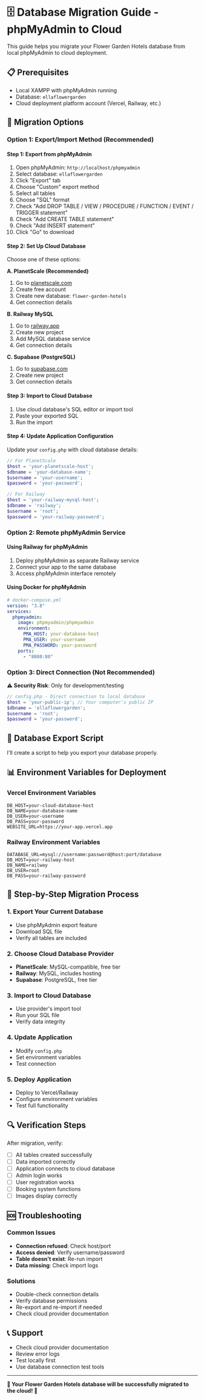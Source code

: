 # 🗄️ Database Migration Guide - phpMyAdmin to Cloud

This guide helps you migrate your Flower Garden Hotels database from local phpMyAdmin to cloud deployment.

## 📋 Prerequisites

- Local XAMPP with phpMyAdmin running
- Database: `ellaflowergarden`
- Cloud deployment platform account (Vercel, Railway, etc.)

## 🎯 Migration Options

### Option 1: Export/Import Method (Recommended)

#### Step 1: Export from phpMyAdmin

1. Open phpMyAdmin: `http://localhost/phpmyadmin`
2. Select database: `ellaflowergarden`
3. Click "Export" tab
4. Choose "Custom" export method
5. Select all tables
6. Choose "SQL" format
7. Check "Add DROP TABLE / VIEW / PROCEDURE / FUNCTION / EVENT / TRIGGER statement"
8. Check "Add CREATE TABLE statement"
9. Check "Add INSERT statement"
10. Click "Go" to download

#### Step 2: Set Up Cloud Database

Choose one of these options:

**A. PlanetScale (Recommended)**

1. Go to [planetscale.com](https://planetscale.com)
2. Create free account
3. Create new database: `flower-garden-hotels`
4. Get connection details

**B. Railway MySQL**

1. Go to [railway.app](https://railway.app)
2. Create new project
3. Add MySQL database service
4. Get connection details

**C. Supabase (PostgreSQL)**

1. Go to [supabase.com](https://supabase.com)
2. Create new project
3. Get connection details

#### Step 3: Import to Cloud Database

1. Use cloud database's SQL editor or import tool
2. Paste your exported SQL
3. Run the import

#### Step 4: Update Application Configuration

Update your `config.php` with cloud database details:

```php
// For PlanetScale
$host = 'your-planetscale-host';
$dbname = 'your-database-name';
$username = 'your-username';
$password = 'your-password';

// For Railway
$host = 'your-railway-mysql-host';
$dbname = 'railway';
$username = 'root';
$password = 'your-railway-password';
```

### Option 2: Remote phpMyAdmin Service

#### Using Railway for phpMyAdmin

1. Deploy phpMyAdmin as separate Railway service
2. Connect your app to the same database
3. Access phpMyAdmin interface remotely

#### Using Docker for phpMyAdmin

```yaml
# docker-compose.yml
version: "3.8"
services:
  phpmyadmin:
    image: phpmyadmin/phpmyadmin
    environment:
      PMA_HOST: your-database-host
      PMA_USER: your-username
      PMA_PASSWORD: your-password
    ports:
      - "8080:80"
```

### Option 3: Direct Connection (Not Recommended)

⚠️ **Security Risk**: Only for development/testing

```php
// config.php - Direct connection to local database
$host = 'your-public-ip'; // Your computer's public IP
$dbname = 'ellaflowergarden';
$username = 'root';
$password = 'your-password';
```

## 🔧 Database Export Script

I'll create a script to help you export your database properly.

## 📊 Environment Variables for Deployment

### Vercel Environment Variables

```env
DB_HOST=your-cloud-database-host
DB_NAME=your-database-name
DB_USER=your-username
DB_PASS=your-password
WEBSITE_URL=https://your-app.vercel.app
```

### Railway Environment Variables

```env
DATABASE_URL=mysql://username:password@host:port/database
DB_HOST=your-railway-host
DB_NAME=railway
DB_USER=root
DB_PASS=your-railway-password
```

## 🚀 Step-by-Step Migration Process

### 1. Export Your Current Database

- Use phpMyAdmin export feature
- Download SQL file
- Verify all tables are included

### 2. Choose Cloud Database Provider

- **PlanetScale**: MySQL-compatible, free tier
- **Railway**: MySQL, includes hosting
- **Supabase**: PostgreSQL, free tier

### 3. Import to Cloud Database

- Use provider's import tool
- Run your SQL file
- Verify data integrity

### 4. Update Application

- Modify `config.php`
- Set environment variables
- Test connection

### 5. Deploy Application

- Deploy to Vercel/Railway
- Configure environment variables
- Test full functionality

## 🔍 Verification Steps

After migration, verify:

- [ ] All tables created successfully
- [ ] Data imported correctly
- [ ] Application connects to cloud database
- [ ] Admin login works
- [ ] User registration works
- [ ] Booking system functions
- [ ] Images display correctly

## 🆘 Troubleshooting

### Common Issues

- **Connection refused**: Check host/port
- **Access denied**: Verify username/password
- **Table doesn't exist**: Re-run import
- **Data missing**: Check import logs

### Solutions

- Double-check connection details
- Verify database permissions
- Re-export and re-import if needed
- Check cloud provider documentation

## 📞 Support

- Check cloud provider documentation
- Review error logs
- Test locally first
- Use database connection test tools

---

**🌸 Your Flower Garden Hotels database will be successfully migrated to the cloud! 🌸**
